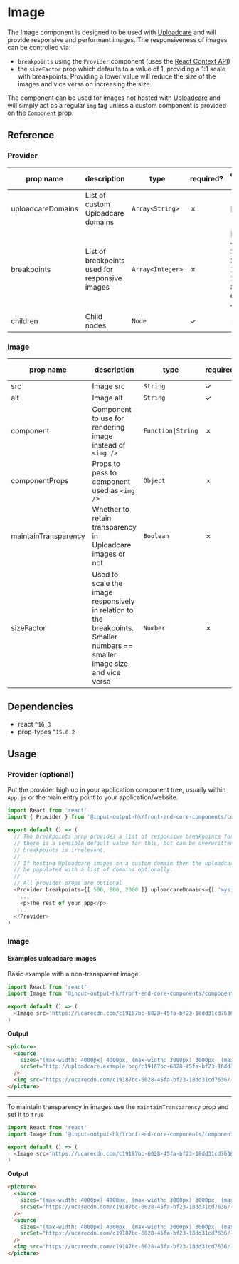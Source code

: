 # Image

The Image component is designed to be used with [Uploadcare](https://uploadcare.com/) and will provide responsive and performant images. The responsiveness of images can be controlled via:

* `breakpoints` using the `Provider` component (uses the [React Context API](https://reactjs.org/docs/context.html))
* the `sizeFactor` prop which defaults to a value of 1, providing a 1:1 scale with breakpoints. Providing a lower value will reduce the size of the images and vice versa on increasing the size.

The component can be used for images not hosted with [Uploadcare](https://uploadcare.com/) and will simply act as a regular `img` tag unless a custom component is provided on the `Component` prop.

## Reference

### Provider

| prop name | description | type | required? | default value |
| --------- | ----------- | ---- | --------- | ------------- |
| uploadcareDomains | List of custom Uploadcare domains | `Array<String>` | ✗ | [ ] |
| breakpoints | List of breakpoints used for responsive images | `Array<Integer>` | ✗ | [ 4000, 3000, 2000, 1500, 1000, 800, 600, 400 ] |
| children | Child nodes | `Node` | ✓ | - |


### Image

| prop name | description | type | required? | default value |
| --------- | ----------- | ---- | --------- | ------------- |
| src | Image src | `String` | ✓ | - |
| alt | Image alt | `String` | ✓ | - |
| component | Component to use for rendering image instead of `<img />` | `Function\|String` | ✗ | img |
| componentProps | Props to pass to component used as `<img />` | `Object` | ✗ | {} |
| maintainTransparency | Whether to retain transparency in Uploadcare images or not | `Boolean` | ✗ | false |
| sizeFactor | Used to scale the image responsively in relation to the breakpoints. Smaller numbers == smaller image size and vice versa | `Number` | ✗ | 1 |

## Dependencies

* react `^16.3`
* prop-types `^15.6.2`

## Usage

### Provider (optional)

Put the provider high up in your application component tree, usually within `App.js` or the main entry point to your application/website.

```javascript
import React from 'react'
import { Provider } from '@input-output-hk/front-end-core-components/components/Image'

export default () => (
  // The breakpoints prop provides a list of responsive breakpoints for Uploadcare images
  // there is a sensible default value for this, but can be overwritten. The order of the
  // breakpoints is irrelevant.
  //
  // If hosting Uploadcare images on a custom domain then the uploadcareDomains array can
  // be populated with a list of domains optionally.
  //
  // All provider props are optional
  <Provider breakpoints={[ 500, 800, 2000 ]} uploadcareDomains={[ 'mysite.com' ]}>
    ...
    <p>The rest of your app</p>
    ...
  </Provider>
)

```

### Image

#### Examples uploadcare images

Basic example with a non-transparent image.

```javascript
import React from 'react'
import Image from '@input-output-hk/front-end-core-components/components/Image'

export default () => (
  <Image src='https://ucarecdn.com/c19187bc-6028-45fa-bf23-18dd31cd7636/' alt='Shelley' />
)

```

**Output**

```html
<picture>
  <source
    sizes="(max-width: 4000px) 4000px, (max-width: 3000px) 3000px, (max-width: 2000px) 2000px, (max-width: 1500px) 1500px, (max-width: 1000px) 1000px, (max-width: 800px) 800px, (max-width: 600px) 600px, (max-width: 400px) 400px, 100vw"
    srcSet="http://uploadcare.example.org/c19187bc-6028-45fa-bf23-18dd31cd7636/-/format/jpeg/-/resize/4000/ 4000w, http://uploadcare.example.org/c19187bc-6028-45fa-bf23-18dd31cd7636/-/format/jpeg/-/resize/3000/ 3000w, http://uploadcare.example.org/c19187bc-6028-45fa-bf23-18dd31cd7636/-/format/jpeg/-/resize/2000/ 2000w, http://uploadcare.example.org/c19187bc-6028-45fa-bf23-18dd31cd7636/-/format/jpeg/-/resize/1500/ 1500w, http://uploadcare.example.org/c19187bc-6028-45fa-bf23-18dd31cd7636/-/format/jpeg/-/resize/1000/ 1000w, http://uploadcare.example.org/c19187bc-6028-45fa-bf23-18dd31cd7636/-/format/jpeg/-/resize/800/ 800w, http://uploadcare.example.org/c19187bc-6028-45fa-bf23-18dd31cd7636/-/format/jpeg/-/resize/600/ 600w, http://uploadcare.example.org/c19187bc-6028-45fa-bf23-18dd31cd7636/-/format/jpeg/-/resize/400/ 400w"
  />
  <img src="https://ucarecdn.com/c19187bc-6028-45fa-bf23-18dd31cd7636/-/format/jpeg/" alt="Shelley" />
</picture>
```

---

To maintain transparency in images use the `maintainTransparency` prop and set it to `true`

```javascript
import React from 'react'
import Image from '@input-output-hk/front-end-core-components/components/Image'

export default () => (
  <Image src='https://ucarecdn.com/c19187bc-6028-45fa-bf23-18dd31cd7636/' alt='Shelley' maintainTransparency={true} />
)

```

**Output**

```html
<picture>
  <source
    sizes="(max-width: 4000px) 4000px, (max-width: 3000px) 3000px, (max-width: 2000px) 2000px, (max-width: 1500px) 1500px, (max-width: 1000px) 1000px, (max-width: 800px) 800px, (max-width: 600px) 600px, (max-width: 400px) 400px, 100vw"
    srcSet="https://ucarecdn.com/c19187bc-6028-45fa-bf23-18dd31cd7636/-/format/webp/-/resize/4000/ 4000w, https://ucarecdn.com/c19187bc-6028-45fa-bf23-18dd31cd7636/-/format/webp/-/resize/3000/ 3000w, https://ucarecdn.com/c19187bc-6028-45fa-bf23-18dd31cd7636/-/format/webp/-/resize/2000/ 2000w, https://ucarecdn.com/c19187bc-6028-45fa-bf23-18dd31cd7636/-/format/webp/-/resize/1500/ 1500w, https://ucarecdn.com/c19187bc-6028-45fa-bf23-18dd31cd7636/-/format/webp/-/resize/1000/ 1000w, https://ucarecdn.com/c19187bc-6028-45fa-bf23-18dd31cd7636/-/format/webp/-/resize/800/ 800w, https://ucarecdn.com/c19187bc-6028-45fa-bf23-18dd31cd7636/-/format/webp/-/resize/600/ 600w, https://ucarecdn.com/c19187bc-6028-45fa-bf23-18dd31cd7636/-/format/webp/-/resize/400/ 400w"
  />
  <source
    sizes="(max-width: 4000px) 4000px, (max-width: 3000px) 3000px, (max-width: 2000px) 2000px, (max-width: 1500px) 1500px, (max-width: 1000px) 1000px, (max-width: 800px) 800px, (max-width: 600px) 600px, (max-width: 400px) 400px, 100vw"
    srcSet="https://ucarecdn.com/c19187bc-6028-45fa-bf23-18dd31cd7636/-/format/png/-/resize/4000/ 4000w, https://ucarecdn.com/c19187bc-6028-45fa-bf23-18dd31cd7636/-/format/png/-/resize/3000/ 3000w, https://ucarecdn.com/c19187bc-6028-45fa-bf23-18dd31cd7636/-/format/png/-/resize/2000/ 2000w, https://ucarecdn.com/c19187bc-6028-45fa-bf23-18dd31cd7636/-/format/png/-/resize/1500/ 1500w, https://ucarecdn.com/c19187bc-6028-45fa-bf23-18dd31cd7636/-/format/png/-/resize/1000/ 1000w, https://ucarecdn.com/c19187bc-6028-45fa-bf23-18dd31cd7636/-/format/png/-/resize/800/ 800w, https://ucarecdn.com/c19187bc-6028-45fa-bf23-18dd31cd7636/-/format/png/-/resize/600/ 600w, https://ucarecdn.com/c19187bc-6028-45fa-bf23-18dd31cd7636/-/format/png/-/resize/400/ 400w"
  />
  <img src="https://ucarecdn.com/c19187bc-6028-45fa-bf23-18dd31cd7636/-/format/png/" alt="Shelley" />
</picture>
```
